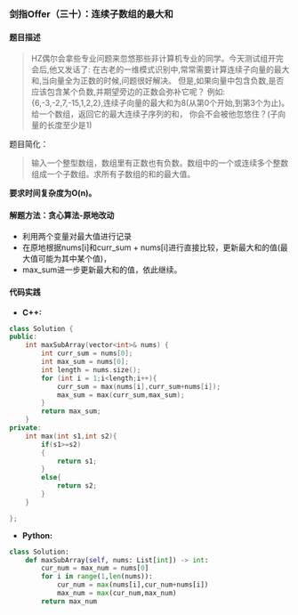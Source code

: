 ### 剑指Offer（三十）：连续子数组的最大和
#### 题目描述
> HZ偶尔会拿些专业问题来忽悠那些非计算机专业的同学。今天测试组开完会后,他又发话了:
在古老的一维模式识别中,常常需要计算连续子向量的最大和,当向量全为正数的时候,问题很好解决。
但是,如果向量中包含负数,是否应该包含某个负数,并期望旁边的正数会弥补它呢？
例如:{6,-3,-2,7,-15,1,2,2},连续子向量的最大和为8(从第0个开始,到第3个为止)。给一个数组，返回它的最大连续子序列的和，
你会不会被他忽悠住？(子向量的长度至少是1)

题目简化：
> 输入一个整型数组，数组里有正数也有负数。数组中的一个或连续多个整数组成一个子数组。求所有子数组的和的最大值。

**要求时间复杂度为O(n)。**

#### 解题方法：贪心算法-原地改动
- 利用两个变量对最大值进行记录
- 在原地根据nums[i]和curr_sum + nums[i]进行直接比较，更新最大和的值(最大值可能为其中某个值)，
- max_sum进一步更新最大和的值，依此继续。

#### 代码实践
- **C++:**
```cpp
class Solution {
public:
    int maxSubArray(vector<int>& nums) {
        int curr_sum = nums[0];
        int max_sum = nums[0];
        int length = nums.size();
        for (int i = 1;i<length;i++){
            curr_sum = max(nums[i],curr_sum+nums[i]);
            max_sum = max(curr_sum,max_sum);
        }
        return max_sum;
    }
private:
    int max(int s1,int s2){
        if(s1>=s2) 
        {
            return s1;
        }
        else{
            return s2;
        }
    }

};
```


- **Python:**
```python
class Solution:
    def maxSubArray(self, nums: List[int]) -> int:
        cur_num = max_num = nums[0]
        for i in range(1,len(nums)):
            cur_num = max(nums[i],cur_num+nums[i])
            max_num = max(cur_num,max_num)
        return max_num

```
